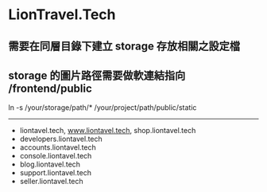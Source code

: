 # LionTravel.Tech

## 需要在同層目錄下建立 storage 存放相關之設定檔

## storage 的圖片路徑需要做軟連結指向 /frontend/public

ln -s /your/storage/path/\* /your/project/path/public/static

---

- liontavel.tech, www.liontavel.tech, shop.liontavel.tech
- developers.liontavel.tech
- accounts.liontavel.tech
- console.liontavel.tech
- blog.liontavel.tech
- support.liontavel.tech
- seller.liontavel.tech
